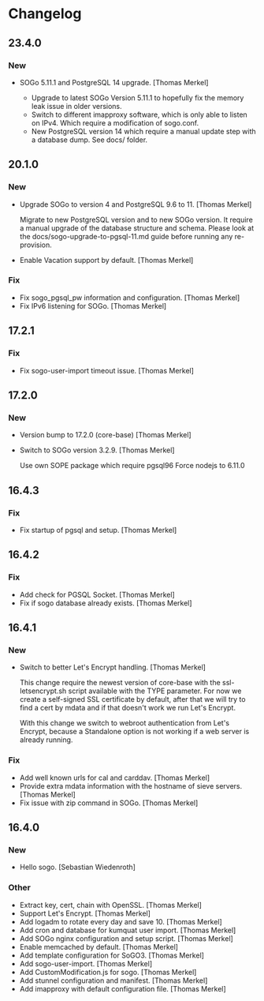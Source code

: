 # Changelog

## 23.4.0

### New

* SOGo 5.11.1 and PostgreSQL 14 upgrade. [Thomas Merkel]

  * Upgrade to latest SOGo Version 5.11.1 to hopefully fix the memory leak
    issue in older versions.
  * Switch to different imapproxy software, which is only able to listen
    on IPv4. Which require a modification of sogo.conf.
  * New PostgreSQL version 14 which require a manual update step with a
    database dump. See docs/ folder.


## 20.1.0

### New

* Upgrade SOGo to version 4 and PostgreSQL 9.6 to 11. [Thomas Merkel]

  Migrate to new PostgreSQL version and to new SOGo version. It require a
  manual upgrade of the database structure and schema. Please look at the
  docs/sogo-upgrade-to-pgsql-11.md guide before running any re-provision.

* Enable Vacation support by default. [Thomas Merkel]

### Fix

* Fix sogo_pgsql_pw information and configuration. [Thomas Merkel]
* Fix IPv6 listening for SOGo. [Thomas Merkel]

## 17.2.1

### Fix

- Fix sogo-user-import timeout issue. [Thomas Merkel]

## 17.2.0

### New

- Version bump to 17.2.0 (core-base) [Thomas Merkel]
- Switch to SOGo version 3.2.9. [Thomas Merkel]

  Use own SOPE package which require pgsql96
  Force nodejs to 6.11.0

## 16.4.3

### Fix

* Fix startup of pgsql and setup. [Thomas Merkel]

## 16.4.2

### Fix

* Add check for PGSQL Socket. [Thomas Merkel]
* Fix if sogo database already exists. [Thomas Merkel]

## 16.4.1

### New

* Switch to better Let&#x27;s Encrypt handling. [Thomas Merkel]

  This change require the newest version of core-base with the ssl-letsencrypt.sh script available with the TYPE parameter. For now we create a self-signed SSL certificate by default, after that we will try to find a cert by mdata and if that doesn&#x27;t work we run Let&#x27;s Encrypt.

  With this change we switch to webroot authentication from Let&#x27;s Encrypt, because a Standalone option is not working if a web server is already running.

### Fix

* Add well known urls for cal and carddav. [Thomas Merkel]
* Provide extra mdata information with the hostname of sieve servers. [Thomas Merkel]
* Fix issue with zip command in SOGo. [Thomas Merkel]

## 16.4.0

### New

* Hello sogo. [Sebastian Wiedenroth]

### Other

* Extract key, cert, chain with OpenSSL. [Thomas Merkel]
* Support Let&#x27;s Encrypt. [Thomas Merkel]
* Add logadm to rotate every day and save 10. [Thomas Merkel]
* Add cron and database for kumquat user import. [Thomas Merkel]
* Add SOGo nginx configuration and setup script. [Thomas Merkel]
* Enable memcached by default. [Thomas Merkel]
* Add template configuration for SoGO3. [Thomas Merkel]
* Add sogo-user-import. [Thomas Merkel]
* Add CustomModification.js for sogo. [Thomas Merkel]
* Add stunnel configuration and manifest. [Thomas Merkel]
* Add imapproxy with default configuration file. [Thomas Merkel]
